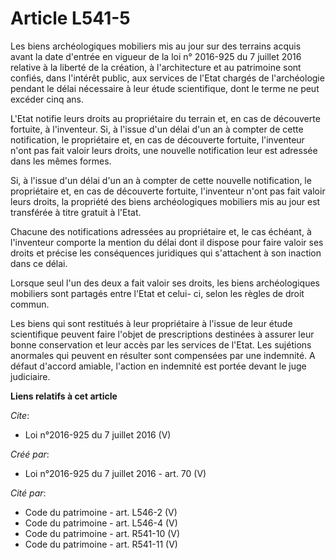 # Article L541-5

Les biens archéologiques mobiliers mis au jour sur des terrains acquis avant la date d'entrée en vigueur de la loi n°
2016-925 du 7 juillet 2016 relative à la liberté de la création, à l'architecture et au patrimoine sont confiés, dans
l'intérêt public, aux services de l'Etat chargés de l'archéologie pendant le délai nécessaire à leur étude scientifique, dont
le terme ne peut excéder cinq ans.

L'Etat notifie leurs droits au propriétaire du terrain et, en cas de découverte fortuite, à l'inventeur. Si, à l'issue d'un
délai d'un an à compter de cette notification, le propriétaire et, en cas de découverte fortuite, l'inventeur n'ont pas fait
valoir leurs droits, une nouvelle notification leur est adressée dans les mêmes formes.

Si, à l'issue d'un délai d'un an à compter de cette nouvelle notification, le propriétaire et, en cas de découverte fortuite,
l'inventeur n'ont pas fait valoir leurs droits, la propriété des biens archéologiques mobiliers mis au jour est transférée à
titre gratuit à l'Etat.

Chacune des notifications adressées au propriétaire et, le cas échéant, à l'inventeur comporte la mention du délai dont il
dispose pour faire valoir ses droits et précise les conséquences juridiques qui s'attachent à son inaction dans ce délai.

Lorsque seul l'un des deux a fait valoir ses droits, les biens archéologiques mobiliers sont partagés entre l'Etat et celui-
ci, selon les règles de droit commun.

Les biens qui sont restitués à leur propriétaire à l'issue de leur étude scientifique peuvent faire l'objet de prescriptions
destinées à assurer leur bonne conservation et leur accès par les services de l'Etat. Les sujétions anormales qui peuvent en
résulter sont compensées par une indemnité. A défaut d'accord amiable, l'action en indemnité est portée devant le juge
judiciaire.

**Liens relatifs à cet article**

_Cite_:

  - Loi n°2016-925 du 7 juillet 2016 (V)

_Créé par_:

  - Loi n°2016-925 du 7 juillet 2016 - art. 70 (V)

_Cité par_:

  - Code du patrimoine - art. L546-2 (V)
  - Code du patrimoine - art. L546-4 (V)
  - Code du patrimoine - art. R541-10 (V)
  - Code du patrimoine - art. R541-11 (V)
